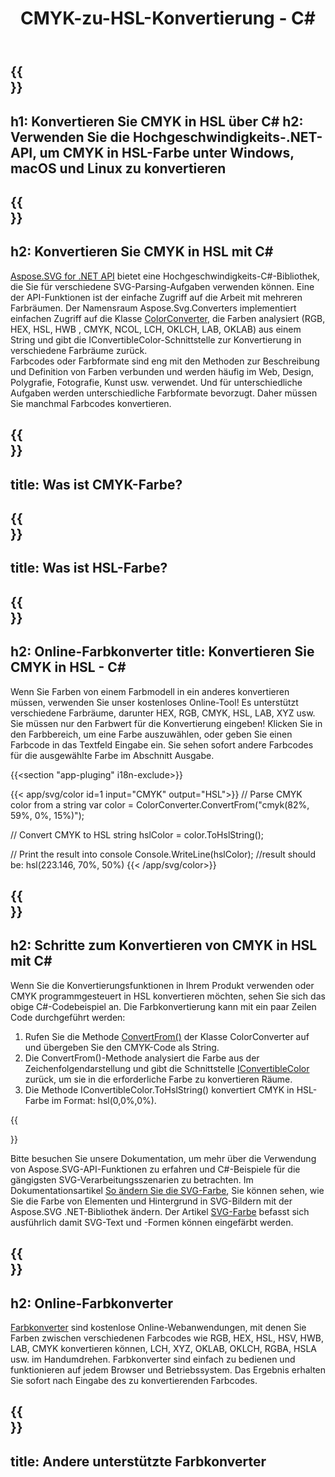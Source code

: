 ﻿---
translation: true
template: /templates/_template-color-child.md
title: CMYK-zu-HSL-Konvertierung - C#
description: Arbeiten Sie mit Farbcodes und konvertieren Sie CMYK in HSL in C#
url: /net/color-converter/cmyk-to-hsl/
family: svg
platformtag: net
feature: color converter
informat: CMYK
outformat: HSL
otherformats: RGB HEX HSV HWB CMYK LAB LCH XYZ OKLAB OKLCH NCOL
---

{{<section banner>}}
---
h1: Konvertieren Sie CMYK in HSL über C#
h2: Verwenden Sie die Hochgeschwindigkeits-.NET-API, um CMYK in HSL-Farbe unter Windows, macOS und Linux zu konvertieren
---

{{<section overview>}}
---
h2: Konvertieren Sie CMYK in HSL mit C#
---

[Aspose.SVG for .NET API](https://products.aspose.com/svg/net/) bietet eine Hochgeschwindigkeits-C#-Bibliothek, die Sie für verschiedene SVG-Parsing-Aufgaben verwenden können. Eine der API-Funktionen ist der einfache Zugriff auf die Arbeit mit mehreren Farbräumen. Der Namensraum Aspose.Svg.Converters implementiert einfachen Zugriff auf die Klasse [ColorConverter](https://reference.aspose.com/svg/net/aspose.svg.converters/colorconverter/), die Farben analysiert (RGB, HEX, HSL, HWB , CMYK, NCOL, LCH, OKLCH, LAB, OKLAB) aus einem String und gibt die IConvertibleColor-Schnittstelle zur Konvertierung in verschiedene Farbräume zurück.<br>
Farbcodes oder Farbformate sind eng mit den Methoden zur Beschreibung und Definition von Farben verbunden und werden häufig im Web, Design, Polygrafie, Fotografie, Kunst usw. verwendet. Und für unterschiedliche Aufgaben werden unterschiedliche Farbformate bevorzugt. Daher müssen Sie manchmal Farbcodes konvertieren.

{{<section input-color>}}
---
title: Was ist CMYK-Farbe?
---

{{<section output-color>}}
---
title: Was ist HSL-Farbe?
---

{{<section code-text>}}
---
h2: Online-Farbkonverter
title: Konvertieren Sie CMYK in HSL - C#
---

Wenn Sie Farben von einem Farbmodell in ein anderes konvertieren müssen, verwenden Sie unser kostenloses Online-Tool! Es unterstützt verschiedene Farbräume, darunter HEX, RGB, CMYK, HSL, LAB, XYZ usw. Sie müssen nur den Farbwert für die Konvertierung eingeben! Klicken Sie in den Farbbereich, um eine Farbe auszuwählen, oder geben Sie einen Farbcode in das Textfeld Eingabe ein. Sie sehen sofort andere Farbcodes für die ausgewählte Farbe im Abschnitt Ausgabe.

{{<section "app-pluging" i18n-exclude>}}

{{< app/svg/color id=1 input="CMYK" output="HSL">}}
// Parse CMYK color from a string
var color = ColorConverter.ConvertFrom("cmyk(82%, 59%, 0%, 15%)");

// Convert CMYK to HSL 
string hslColor = color.ToHslString();

// Print the result into console
Console.WriteLine(hslColor);
//result should be: hsl(223.146, 70%, 50%)
{{< /app/svg/color>}}

{{<section steps>}}
---
h2: Schritte zum Konvertieren von CMYK in HSL mit C#
---

Wenn Sie die Konvertierungsfunktionen in Ihrem Produkt verwenden oder CMYK programmgesteuert in HSL konvertieren möchten, sehen Sie sich das obige C#-Codebeispiel an. Die Farbkonvertierung kann mit ein paar Zeilen Code durchgeführt werden:

1. Rufen Sie die Methode [ConvertFrom()](https://reference.aspose.com/svg/net/aspose.svg.converters/colorconverter/convertfrom/) der Klasse ColorConverter auf und übergeben Sie den CMYK-Code als String.
1. Die ConvertFrom()-Methode analysiert die Farbe aus der Zeichenfolgendarstellung und gibt die Schnittstelle [IConvertibleColor](https://reference.aspose.com/svg/net/aspose.svg.drawing/iconvertiblecolor/) zurück, um sie in die erforderliche Farbe zu konvertieren Räume.
1. Die Methode IConvertibleColor.ToHslString() konvertiert CMYK in HSL-Farbe im Format: hsl(0,0%,0%).

{{<section documentation>}}

Bitte besuchen Sie unsere Dokumentation, um mehr über die Verwendung von Aspose.SVG-API-Funktionen zu erfahren und C#-Beispiele für die gängigsten SVG-Verarbeitungsszenarien zu betrachten. Im Dokumentationsartikel <a href="https://docs.aspose.com/svg/net/how-to-work-with-aspose-svg-api/how-to-change-svg-color/" target= "_blank">So ändern Sie die SVG-Farbe</a>, Sie können sehen, wie Sie die Farbe von Elementen und Hintergrund in SVG-Bildern mit der Aspose.SVG .NET-Bibliothek ändern. Der Artikel <a href="https://docs.aspose.com/svg/net/drawing-basics/svg-color/" target="_blank">SVG-Farbe</a> befasst sich ausführlich damit SVG-Text und -Formen können eingefärbt werden.

{{<section online-color-converter>}}
---
h2: Online-Farbkonverter
---

[Farbkonverter](https://products.aspose.app/svg/color-converter) sind kostenlose Online-Webanwendungen, mit denen Sie Farben zwischen verschiedenen Farbcodes wie RGB, HEX, HSL, HSV, HWB, LAB, CMYK konvertieren können, LCH, XYZ, OKLAB, OKLCH, RGBA, HSLA usw. im Handumdrehen. Farbkonverter sind einfach zu bedienen und funktionieren auf jedem Browser und Betriebssystem. Das Ergebnis erhalten Sie sofort nach Eingabe des zu konvertierenden Farbcodes.

{{<section other-color-converters>}}
---
title: Andere unterstützte Farbkonverter
---